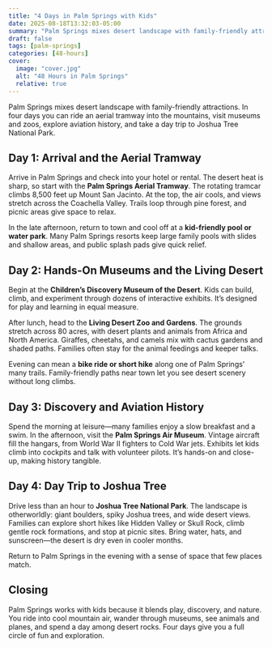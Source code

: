 ```yaml
---
title: "4 Days in Palm Springs with Kids"
date: 2025-08-18T13:32:03-05:00
summary: "Palm Springs mixes desert landscape with family-friendly attractions. In four days you can ride an aerial tramway into the mountains, visit museums and zoos, explore aviation history, and take a day trip to Joshua Tree National Park."
draft: false
tags: [palm-springs]
categories: [48-hours]
cover:
  image: "cover.jpg"
  alt: "48 Hours in Palm Springs"
  relative: true
---
```


Palm Springs mixes desert landscape with family-friendly attractions. In four days you can ride an aerial tramway into the mountains, visit museums and zoos, explore aviation history, and take a day trip to Joshua Tree National Park.

## Day 1: Arrival and the Aerial Tramway

Arrive in Palm Springs and check into your hotel or rental. The desert heat is sharp, so start with the **Palm Springs Aerial Tramway**. The rotating tramcar climbs 8,500 feet up Mount San Jacinto. At the top, the air cools, and views stretch across the Coachella Valley. Trails loop through pine forest, and picnic areas give space to relax.

In the late afternoon, return to town and cool off at a **kid-friendly pool or water park**. Many Palm Springs resorts keep large family pools with slides and shallow areas, and public splash pads give quick relief.



## Day 2: Hands-On Museums and the Living Desert

Begin at the **Children’s Discovery Museum of the Desert**. Kids can build, climb, and experiment through dozens of interactive exhibits. It’s designed for play and learning in equal measure.

After lunch, head to the **Living Desert Zoo and Gardens**. The grounds stretch across 80 acres, with desert plants and animals from Africa and North America. Giraffes, cheetahs, and camels mix with cactus gardens and shaded paths. Families often stay for the animal feedings and keeper talks.

Evening can mean a **bike ride or short hike** along one of Palm Springs’ many trails. Family-friendly paths near town let you see desert scenery without long climbs.



## Day 3: Discovery and Aviation History

Spend the morning at leisure—many families enjoy a slow breakfast and a swim. In the afternoon, visit the **Palm Springs Air Museum**. Vintage aircraft fill the hangars, from World War II fighters to Cold War jets. Exhibits let kids climb into cockpits and talk with volunteer pilots. It’s hands-on and close-up, making history tangible.



## Day 4: Day Trip to Joshua Tree

Drive less than an hour to **Joshua Tree National Park**. The landscape is otherworldly: giant boulders, spiky Joshua trees, and wide desert views. Families can explore short hikes like Hidden Valley or Skull Rock, climb gentle rock formations, and stop at picnic sites. Bring water, hats, and sunscreen—the desert is dry even in cooler months.

Return to Palm Springs in the evening with a sense of space that few places match.



## Closing

Palm Springs works with kids because it blends play, discovery, and nature. You ride into cool mountain air, wander through museums, see animals and planes, and spend a day among desert rocks. Four days give you a full circle of fun and exploration.
